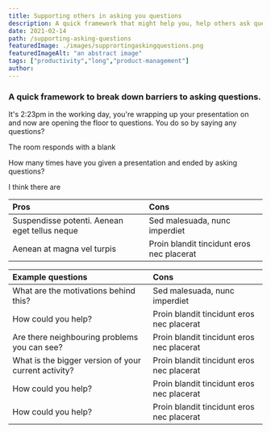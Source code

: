 ```yaml
---
title: Supporting others in asking you questions
description: A quick framework that might help you, help others ask questions.
date: 2021-02-14
path: /supporting-asking-questions
featuredImage: ./images/supprortingaskingquestions.png
featuredImageAlt: "an abstract image"
tags: ["productivity","long","product-management"]
author:
---
```


### A quick framework to break down barriers to asking questions.

It's 2:23pm in the working day, you're wrapping up your presentation on and now are opening the floor to questions. You do so by saying any questions?

The room responds with a blank

How many times have you given a presentation and ended by asking questions?

I think there are

| Pros                                          | Cons                                      |
|:----------------------------------------------|:------------------------------------------|
| Suspendisse potenti. Aenean eget tellus neque | Sed malesuada, nunc imperdiet             |
| Aenean at magna vel turpis                    | Proin blandit tincidunt eros nec placerat |


| Example questions                                    | Cons                                      |
|:-----------------------------------------------------|:------------------------------------------|
| What are the motivations behind this?                | Sed malesuada, nunc imperdiet             |
| How could you help?                                  | Proin blandit tincidunt eros nec placerat |
| Are there neighbouring problems you can see?         | Proin blandit tincidunt eros nec placerat |
| What is the bigger version of your current activity? | Proin blandit tincidunt eros nec placerat |
| How could you help?                                  | Proin blandit tincidunt eros nec placerat |
| How could you help?                                  | Proin blandit tincidunt eros nec placerat |
